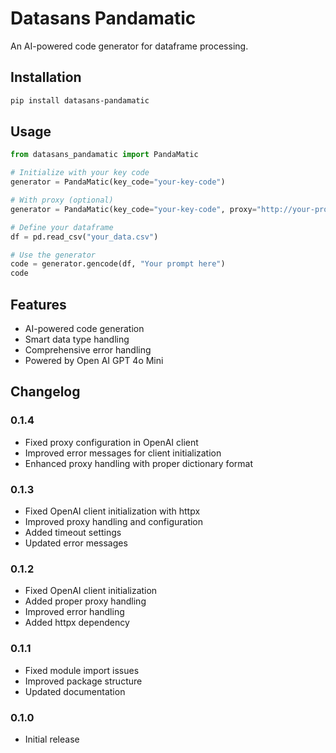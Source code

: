 # Datasans Pandamatic

An AI-powered code generator for dataframe processing.

## Installation

```bash
pip install datasans-pandamatic
```

## Usage

```python
from datasans_pandamatic import PandaMatic

# Initialize with your key code
generator = PandaMatic(key_code="your-key-code")

# With proxy (optional)
generator = PandaMatic(key_code="your-key-code", proxy="http://your-proxy:port")

# Define your dataframe
df = pd.read_csv("your_data.csv")

# Use the generator
code = generator.gencode(df, "Your prompt here")
code
```

## Features

- AI-powered code generation
- Smart data type handling
- Comprehensive error handling
- Powered by Open AI GPT 4o Mini

## Changelog

### 0.1.4
- Fixed proxy configuration in OpenAI client
- Improved error messages for client initialization
- Enhanced proxy handling with proper dictionary format

### 0.1.3
- Fixed OpenAI client initialization with httpx
- Improved proxy handling and configuration
- Added timeout settings
- Updated error messages

### 0.1.2
- Fixed OpenAI client initialization
- Added proper proxy handling
- Improved error handling
- Added httpx dependency

### 0.1.1
- Fixed module import issues
- Improved package structure
- Updated documentation

### 0.1.0
- Initial release
